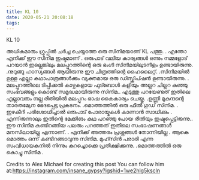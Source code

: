 ```yaml
---
title: KL 10
date: 2020-05-21 20:08:18
tags:
---
```


KL 10

അധികമാരും ഗ്രൂപ്പിൽ ചർച്ച ചെയ്യാത്ത ഒരു സിനിമയാണ് KL പത്തു. . എന്തോ എനിക്ക് ഈ സിനിമ ഇഷ്ടമാണ്  . ഒരുപാട് വലിയ കാര്യങ്ങൾ ഒന്നും നമ്മളോട് പറയാൻ ഇല്ലെങ്കിലും മലപ്പുറത്തിന്റെ ഒരു ഭംഗി സിനിമയിലുടനീളം ഉണ്ടായിരുന്നു. .നുറുങ്ങു ഹാസ്യങ്ങൾ ആയിരുന്നു ഈ ചിത്രത്തിന്റെ ഹൈലൈറ്റ്. .സിനിമയിൽ ഉള്ള എല്ലാ കഥാപാത്രങ്ങൾക്കും വ്യക്തമായ ഒരു ഡിസ്ക്രിപ്ഷൻ ഉണ്ടായിരുന്നു. . മലപ്പുറത്തിലെ ടിപ്പിക്കൽ കാഴ്ചകളായ ഫുട്ബോൾ കളിയും അല്ലറ ചില്ലറ കുഞ്ഞു സംഭവങ്ങളും കൊണ്ട് സമൃദ്ധമായിരുന്നു സിനിമ.. എടുത്തു പറയേണ്ടത് ഇതിലെ എല്ലാവരും നല്ല രീതിയിൽ മലപ്പുറം ഭാഷ കൈകാര്യം ചെയ്തു. .ഉണ്ണി മുകുന്ദന്റെ താരതമ്യേന ഭേദപ്പെട്ട പ്രകടനം. .മൊത്തത്തിൽ ഒരു ഫീൽ ഗുഡ് സിനിമ. . ഇഴകീറി പരിശോധിച്ചാൽ ഒരുപാട് പോരായ്മകൾ കാണാൻ സാധിക്കും . എന്നിരുന്നാലും ഇതിന്റെ മേക്കിങം കഥ പറഞ്ഞു പോയ രീതിയും ഇഷ്ടപ്പെട്ടിരുന്നു.. ഈ സിനിമ കണ്ടിറങ്ങിയ പലരും പറഞ്ഞത് ഇതിലെ സംഭാഷണങ്ങൾ മനസിലായില്ല എന്നാണ്. . എനിക്ക് അത്തരം പ്രശ്നങ്ങൾ തോന്നിയില്ല . ആകെ മൊത്തം ഒന്ന് കണ്ടിറങ്ങാവുന്ന സിനിമ.  മുഹ്സിൻ പരാരി എന്ന സംവിധായകനിൽ നിന്നും കുറച്ചൊക്കെ പ്രതീക്ഷിക്കുന്നു. .മൊത്തത്തിൽ ഒരു കൊച്ചു സിനിമ .


Credits to Alex Michael for creating this post
You can follow him at:https://instagram.com/insane_gypsy?igshid=1we2hlg5kscln